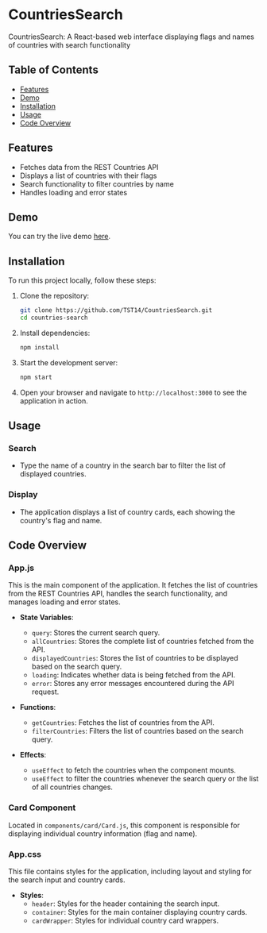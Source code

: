 # CountriesSearch
CountriesSearch: A React-based web interface displaying flags and names of countries with search functionality

## Table of Contents

- [Features](#features)
- [Demo](#demo)
- [Installation](#installation)
- [Usage](#usage)
- [Code Overview](#code-overview)

## Features

- Fetches data from the REST Countries API
- Displays a list of countries with their flags
- Search functionality to filter countries by name
- Handles loading and error states

## Demo

You can try the live demo [here](https://countries-search-mocha.vercel.app/).

## Installation

To run this project locally, follow these steps:

1. Clone the repository:
    ```bash
    git clone https://github.com/TST14/CountriesSearch.git
    cd countries-search
    ```

2. Install dependencies:
    ```bash
    npm install
    ```

3. Start the development server:
    ```bash
    npm start
    ```

4. Open your browser and navigate to `http://localhost:3000` to see the application in action.

## Usage

### Search
- Type the name of a country in the search bar to filter the list of displayed countries.

### Display
- The application displays a list of country cards, each showing the country's flag and name.

## Code Overview

### App.js

This is the main component of the application. It fetches the list of countries from the REST Countries API, handles the search functionality, and manages loading and error states.

- **State Variables**:
  - `query`: Stores the current search query.
  - `allCountries`: Stores the complete list of countries fetched from the API.
  - `displayedCountries`: Stores the list of countries to be displayed based on the search query.
  - `loading`: Indicates whether data is being fetched from the API.
  - `error`: Stores any error messages encountered during the API request.

- **Functions**:
  - `getCountries`: Fetches the list of countries from the API.
  - `filterCountries`: Filters the list of countries based on the search query.

- **Effects**:
  - `useEffect` to fetch the countries when the component mounts.
  - `useEffect` to filter the countries whenever the search query or the list of all countries changes.

### Card Component

Located in `components/card/Card.js`, this component is responsible for displaying individual country information (flag and name).

### App.css

This file contains styles for the application, including layout and styling for the search input and country cards.

- **Styles**:
  - `header`: Styles for the header containing the search input.
  - `container`: Styles for the main container displaying country cards.
  - `cardWrapper`: Styles for individual country card wrappers.


